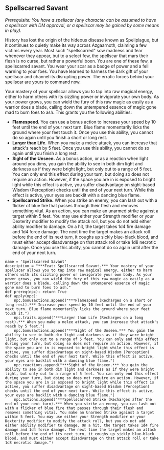 ## Spellscarred Savant
*Prerequisite: You have a spellscar (any character can be assumed to have a spellscar with DM approval, or a spellscar may be gained by some means in play).*

History has lost the origin of the hideous disease known as Spellplague, but it continues to quietly make its way across Azgaarnoth, claiming a few victims every year. Most such "spellscarred" sow madness and fear whenever they appear, but to a select few, the spellscar that mars their flesh is no curse, but rather a powerful boon. You are one of these few, a spellscarred savant. You wear your scar as a badge of power and a fell warning to your foes. You have learned to harness the dark gift of your spellscar and channel its disrupting power. The erratic forces behind your spellscar are yours to command now.

Your mastery of your spellscar allows you to tap into raw magical energy, either to harm others with its sizzling power or invigorate your own body. As your power grows, you can wield the fury of this raw magic as easily as a warrior does a blade, calling down the untempered essence of magic gone mad to burn foes to ash. This grants you the following abilities:

* **Flamespeed.** You can use a bonus action to increase your speed by 10 feet until the end of your next turn. Blue flame momentarily licks the ground where your feet touch it. Once you use this ability, you cannot do so again until you finish a short or long rest.
* **Larger than Life.** When you make a melee attack, you can increase that attack's reach by 5 feet. Once you use this ability, you cannot do so again until you finish a long rest.
* **Sight of the Unseen.** As a bonus action, or as a reaction when light around you dims, you gain the ability to see in both dim light and darkness as if they were bright light, but only out to a range of 5 feet. You can only end this effect during your turn, but doing so does not require an action. However, if the space you are in is exposed to bright light while this effect is active, you suffer disadvantage on sight-based Wisdom (Perception) checks until the end of your next turn. While this effect is active, your eyes are backlit with a dancing blue flame.
* **Spellscarred Strike.** When you strike an enemy, you can lash out with a flicker of blue fire that passes through their flesh and removes something vital. As an action, you can make an unarmed strike against a target within 5 feet. You may use either your Strength modifier or your Dexterity modifier to modify the attack roll, but you do not add either ability modifier to damage. On a hit, the target takes 1d4 fire damage and 1d4 force damage. The next time the target makes an attack roll before the end of its next turn, it coughs up sickly blue-black blood, and must either accept disadvantage on that attack roll or take 1d8 necrotic damage. Once you use this ability, you cannot do so again until after the end of your next turn.

```
name = 'Spellscarred Savant'
description = "***Feat: Spellscarred Savant.*** Your mastery of your spellscar allows you to tap into raw magical energy, either to harm others with its sizzling power or invigorate your own body. As your power grows, you can wield the fury of this raw magic as easily as a warrior does a blade, calling down the untempered essence of magic gone mad to burn foes to ash."
def prereq(npc): return True
def apply(npc):
    npc.bonusactions.append("***Flamespeed (Recharges on a short or long rest).*** Increase your speed by 10 feet until the end of your next turn. Blue flame momentarily licks the ground where your feet touch it.")
    npc.traits.append("***Larger than Life (Recharges on a long rest).*** When you make a melee attack, you can increase that attack's reach by 5 feet.")
    npc.bonusactions.append("***Sight of the Unseen.*** You gain the ability to see in both dim light and darkness as if they were bright light, but only out to a range of 5 feet. You can only end this effect during your turn, but doing so does not require an action. However, if the space you are in is exposed to bright light while this effect is active, you suffer disadvantage on sight-based Wisdom (Perception) checks until the end of your next turn. While this effect is active, your eyes are backlit with a dancing blue flame.")
    npc.reactions.append("***Sight of the Unseen.*** You gain the ability to see in both dim light and darkness as if they were bright light, but only out to a range of 5 feet. You can only end this effect during your turn, but doing so does not require an action. However, if the space you are in is exposed to bright light while this effect is active, you suffer disadvantage on sight-based Wisdom (Perception) checks until the end of your next turn. While this effect is active, your eyes are backlit with a dancing blue flame.")
    npc.actions.append("***Spellscarred Strike (Recharges after the end of your next turn).*** When you strike an enemy, you can lash out with a flicker of blue fire that passes through their flesh and removes something vital. You make an Unarmed Strike against a target within 5 feet. You may use either your Strength modifier or your Dexterity modifier to modify the attack roll, but you do not add either ability modifier to damage. On a hit, the target takes 1d4 fire damage and 1d4 force damage. The next time the target makes an attack roll before the end of its next turn, it coughs up sickly blue-black blood, and must either accept disadvantage on that attack roll or take 1d8 necrotic damage.")
```

